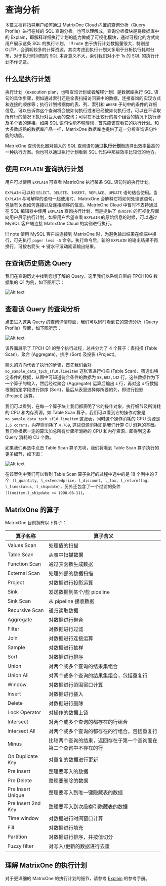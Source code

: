# 查询分析

本篇文档将指导用户如何通过 MatrixOne Cloud 内置的查询分析（Query Profile）进行在线的 SQL 查询分析。也可以理解成，查询分析模块是将数据库中的 Explain，即解释详细执行计划的能力做成了可视化模块，通过可视化的方式向用户展示这条 SQL 的执行计划。
!!! note
    由于执行计划数据量很大，特别是 OLTP，会消耗较多的计算资源，其次考虑到执行计划大多用于分析执行耗时分布，对于执行时间短的 SQL 本身意义不大，索引我们对小于 1s 的 SQL 的执行计划不作记录。

## 什么是执行计划

执行计划（execution plan，也叫查询计划或者解释计划）是数据库执行 SQL 语句的具体步骤，例如通过索引还是全表扫描访问表中的数据，连接查询的实现方式和连接的顺序等；执行计划根据你的表、列、索引和 `WHERE` 子句中的条件的详细信息，可以告诉你这个查询将会被如何执行或者已经被如何执行过，可以在不读取所有行的情况下执行对巨大表的查询；可以在不比较行的每个组合的情况下执行涉及多个表的连接。如果 SQL 语句性能不够理想，首先应该查看它的执行计划。和大多数成熟的数据库产品一样，MatrixOne 数据库也提供了这一分析查询语句性能的功能。

MatrixOne 查询优化器对输入的 SQL 查询语句通过**执行计划**而选择出效率最高的一种执行方案。你也可以通过执行计划看到 SQL 代码中那些效率比较低的地方。

## 使用 `EXPLAIN` 查询执行计划

用户可以使用 `EXPLAIN` 可查看 MatrixOne 执行某条 SQL 语句时的执行计划。

`EXPLAIN` 可以和 `SELECT`、`DELETE`、`INSERT`、`REPLACE`、`UPDATE` 语句结合使用。当 `EXPLAIN` 与可解释的语句一起使用时，MatrixOne 会解释它将如何处理该语句，包括有关表如何连接以及连接顺序的信息。MatrixOne Cloud 中暂时不支持通过在 SQL 编辑器中使用 `EXPLAIN` 查询执行计划，而是提供了 `查询分析` 的可视化界面向用户展示执行计划，如果用户希望查看 `EXPLAIN` 的原始信息的时候，可以通过 MySQL 客户端连接 MatrixOne Cloud 的实例进行执行。

!!! note
    使用 MySQL 客户端连接到 MatrixOne 时，为避免输出结果在终端中换行，可先执行 `pager less -S` 命令。执行命令后，新的 `EXPLAIN` 的输出结果不再换行，可按右箭头 **→** 键水平滚动阅读输出结果。

## 在查询历史筛选 Query

我们在查询历史中找到您想了解的 Query，这里我们以系统自带的 TPCH10G 数据集的 Q1 为例，如下图所示：

![Alt text](https://community-shared-data-1308875761.cos.ap-beijing.myqcloud.com/artwork/mocdocs/sqleditor/history_1.png)

## 查看该 Query 的查询分析

点击进入这条 Query 的查询详情界面，我们可以同时看到它的查询分析（Query Profile）界面，如下图所示：

![Alt text](https://community-shared-data-1308875761.cos.ap-beijing.myqcloud.com/artwork/mocdocs/sqleditor/history_2.png)

该界面展示了 TPCH Q1 的整个执行过程，总共分为了 4 个算子：表扫描 (Table Scan)，聚合 (Aggregate)，排序 (Sort) 及投影 (Project)。

箭头的方向代表了执行的步骤，首先我们会对 `mo_sample_data_tpch_sf10.lineitem` 这张表进行扫描 (Table Scan)，筛选出特定条件的数据，从图中可知道符合条件的数据为 `58,682,142` 行，这些数据作为下一个算子的输入，然后经过聚合 (Aggregate) 运算后输出 `4` 行，再对这 `4` 行数据根据指定字段进行排序 (Sort)，最后从表里选择你所要的列，即进行投影 (Project) 运算。

我们可以看到，在每一个算子块上我们都表明了它的操作对象，执行细节及所消耗的 CPU 和内存资源。如 Table Scan 算子，我们可以看到它的操作对象是 `mo_sample_data_tpch_sf10.lineitem` 这张表，同时这个操作消耗的 CPU 资源是 `1.6 core*s`，内存则消耗了 `4.7GB`, 这些资源消耗即是我们计算 CU 消耗的基础。我们会根据一定的算法加总所有步骤所消耗的 CPU 和内存资源，即得到这条 Query 消耗的 CU 个数。

如果我们再选中点击 Table Scan 算子方块，我们将看到 Table Scan 算子执行的更多细节，如下图：

![Alt text](https://community-shared-data-1308875761.cos.ap-beijing.myqcloud.com/artwork/mocdocs/sqleditor/history_3.png)

在该案例中我们可以看到 Table Scan 算子执行的过程中选中的是 18 个列中的 7 个 `（l_quantity, l_extendedprice, l_discount, l_tax, l_returnflag, l_linestatus, l_shipdate）`，另外还包含了一个过滤的条件 `(lineitem.l_shipdate <= 1998-08-11)`。

## MatrixOne 的算子

MatrixOne 目前拥有以下算子：

| 算子名称                     | 算子含义                                                          |
| ----------------------------| --------------------------------------------------------------- |
| Values Scan	              | 处理值的扫描|
| Table Scan	              | 从表中扫描数据|
| Function Scan	              | 通过表函数生成数据|
| External Scan	              | 处理外部的数据扫描|
| Project	                  | 对数据进行投影运算|
| Sink	                      | 发送数据到某个/些 pipeline|
| Sink Scan                   | 从 pipeline 接收数据|
| Recursive Scan	          | 递归读取数据|
| Aggregate	                  | 对数据进行聚合|
| Filter	                  | 对数据进行过滤|
| Join	                      | 对数据进行连接运算|
| Sample                      |	对数据进行抽样|
| Sort	                      | 对数据进行排序|
| Union	                      | 对两个或多个查询的结果集组合|
| Union All	                  | 对两个或多个查询的结果集组合，包括重复行|
| Window	                  | 对数据进行范围窗口计算|
| Insert	                  | 对数据进行插入|
| Delete	                  | 对数据进行删除|
| Lock Operator	              | 对操作的数据上锁|
| Intersect                   | 对两个或多个查询的都存在的行组合|
| Intersect All	              | 对两个或多个查询的都存在的行组合，包括重复行|
| Minus	                      | 比较两个查询的结果，返回存在于第一个查询而在第二个查询中不存在的行|
| On Duplicate Key	          | 对重复的数据进行更新|
| Pre Insert	              | 整理要写入的数据|
| Pre Delete	              | 整理要删除的数据|
| Pre Insert Unique	          | 整理要写入到唯一键隐藏表的数据|
| Pre Insert 2nd Key	      | 整理要写入到次级索引隐藏表的数据|
| Time window	              | 对数据进行时间窗口计算|
| Fill	                      | 对数据进行填充|
| Partition	                  | 对数据进行排序，并按值切分|
| Fuzzy filter	              | 对写入/更新的数据进行去重|

## 理解 MatrixOne 的执行计划

对于更详细的 MatrixOne 的执行计划的细节，请参考 [Explain](../../Reference/SQL-Reference/Other/Explain/explain.md) 的参考手册。
